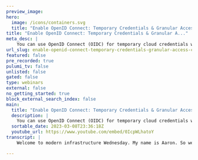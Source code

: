 ```yaml
---
preview_image:
hero:
  image: /icons/containers.svg
  title: "Enable OpenID Connect: Temporary Credentials & Granular Access Control | Modern Infrastructure"
title: "Enable OpenID Connect: Temporary Credentials & Granular A..."
meta_desc: |
    You can use OpenID Connect (OIDC) for temporary cloud credentials when using Pulumi Deployments. The main benefits of using the OIDC integration fo...
url_slug: enable-openid-connect-temporary-credentials-granular-access-control-modern-infrastructure
featured: false
pre_recorded: true
pulumi_tv: false
unlisted: false
gated: false
type: webinars
external: false
no_getting_started: true
block_external_search_index: false
main:
  title: "Enable OpenID Connect: Temporary Credentials & Granular Access Control | Modern Infrastructure"
  description: |
    You can use OpenID Connect (OIDC) for temporary cloud credentials when using Pulumi Deployments. The main benefits of using the OIDC integration for Pulumi Deployments are as follows: 1. Temporary credentials 2. Granular access control This video is based on the article Managing credentials with Open ID Connect for Pulumi Deployments at https://www.pulumi.com/blog/oidc-blog/   
  sortable_date: 2023-03-08T23:36:18Z
  youtube_url: https://www.youtube.com/embed/0IcpWLhatoY
transcript: |
    Welcome to modern infrastructure Wednesday. My name is Aaron. So we launched Pulumi deployments at the end of last year. Uh Pulumi deployments is a deployment as a service technology where Pulumi fully manages the execution of infrastructures code programs for users of the platform. Um I'm gonna do a series that shows off some of the features of Pulumi deployments. Today is part one where I'm gonna show you how to enable open ID connect uh to enable temporary credentials and granular access controls. So open ID connect or O I DC is an identity layer built on top of OO 2.0 framework. It allows third party applications to verify the identity of end users and to obtain basic user profile information. O I DC uses JSON web tokens which you can obtain using flows conforming to the OO 2.0 specifications. So with O I DC, it allows you to create temporary credentials and granular access controls, which is considered best practices for doing cloud infrastructure provisioning. So every time a deployment runs um a new temporary credential is generated. So there's no need to store sensitive credentials that are reused with every deployment. Um you can also associate a O I DC token to a stack or organization um with that, you can essentially implement least privileged access for all your stacks and scope down access to only what is needed. OK. I'm gonna walk you through creating a new project, setting up employee deployments and enabling O I DC. Let's get started. Let's do that name this. We're gonna use um something from the examples folder uh that I have cloned into my github. Um It just deploys a simple uh static website do that. We can go over settings. We're gonna enable, deploy. What we're gonna do here is select the examples of repo um branch and then we're gonna use the code and the S3, it is probably three folder. Uh Now we're gonna hit um enable Aws integration, open ID, connect here and what it's gonna ask for is a role on. So first things first, we're gonna go to the AWS console, to the identity and access management console. Um First, we have to create an identity provider uh because I'm using um a plum account, this is already created. So you create an identity provider. Um You know, here this is the uh fighter use api dot ploy dot com slash O I DC. Um And then in audiences, you have to include the uh organizations that it uh that you wanted to recognize. So here you have Aaron um and we use that. So next, we'll create a role the O I DC integration uses. So we'll create role, we're gonna select web identity. Then we're gonna go and pick the provider here that I showed earlier, the API do ploy dot com slash O I DC provider. And then the audience is the organization. I'm gonna do a deployment into which is uh Aaron. Um We're gonna select a policy. I'm just gonna use a um general administrative access policy here. Head next. Uh we'll call this cow R DC and, ok, that all makes sense. So we're gonna hit create roll. OK. The roll is created. We'll hit view roll and here we'll have this A RN this iron. So we're gonna copy it here and go back to our plume deploy setting. So this is where you paste the roll iron. Um give the session name uh duration. So zero hours, we'll set it for 30 minutes and zero seconds and we're gonna hit save deployment. We also need to add in uh a environment variable setting our A S region. So we'll do that real quick. Mhm. Uh Now we can kick off a uh deployment and we're gonna let that run. Ok. The deployment is complete here. Um And you, you can see here it uses O I DC to fetch credentials to make changes to your AWS account. And then here's the plume deployment and we can take a quick look at the website provision and yep, that works using O I DC gives you temporary credentials and granular access controls for your infrastructure stacks, which are some of the best practices to use when managing infrastructure, I want to quickly call out that. In this video, we use the administrator access policy in our I AM role. But in production use cases, we would likely want to create a role with finer grain permissions and lock down to lease privilege for only the resources that the stack creates and modifies. This video is based on a blog post by Pat Gavlin. The link is below in the video. Um If you enjoy this video, don't forget to hit like and subscribe below. And the next part of this Pulumi deployment series, I'm gonna cover how to use deployments for drift detection and time bound stacks. That's it for today's modern infrastructure Wednesday. See y'all next time.

---
```

